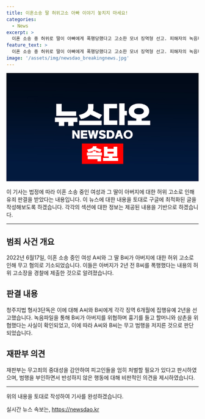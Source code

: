 ```yaml
---
title: 이혼소송 딸 허위고소 아빠 이야기 놓치지 마세요!
categories:
  - News
excerpt: >
  이혼 소송 중 허위로 딸이 아빠에게 폭행당했다고 고소한 모녀 징역형 선고. 피해자의 녹음파일 제출로 진실 밝혀져. 피고인들은 유리한 자료로 이용하기 위해 공모한 무고 범행 저질렀지만, 반성 없이 범행 부인. 재판부는 중대한 범죄로 간주해 엄히 처벌하고 징역 6개월에 집행유예 2년 선고.
feature_text: >
  이혼 소송 중 허위로 딸이 아빠에게 폭행당했다고 고소한 모녀 징역형 선고. 피해자의 녹음파일 제출로 진실 밝혀져. 피고인들은 유리한 자료로 이용하기 위해 공모한 무고 범행 저질렀지만, 반성 없이 범행 부인. 재판부는 중대한 범죄로 간주해 엄히 처벌하고 징역 6개월에 집행유예 2년 선고.
image: '/assets/img/newsdao_breakingnews.jpg'
---
```


<p><img src="/assets/img/newsdao_breakingnews.jpg" alt="ontimetimes 속보" /></p>

<p>이 기사는 법정에 따라 이혼 소송 중인 여성과 그 딸이 아버지에 대한 허위 고소로 인해 유죄 판결을 받았다는 내용입니다. 이 뉴스에 대한 내용을 토대로 구글에 최적화된 글을 작성해보도록 하겠습니다. 각각의 섹션에 대한 정보는 제공된 내용을 기반으로 하겠습니다.</p>

<hr />

<h2 data-ke-size="size26">범죄 사건 개요</h2>

<p data-ke-size="size16">2022년 6월17일, 이혼 소송 중인 여성 A씨와 그 딸 B씨가 아버지에 대한 허위 고소로 인해 무고 혐의로 기소되었습니다. 이들은 아버지가 2년 전 B씨를 폭행했다는 내용의 허위 고소장을 경찰에 제출한 것으로 알려졌습니다.</p>

<h2 data-ke-size="size26">판결 내용</h2>

<p data-ke-size="size16">청주지법 형사3단독은 이에 대해 A씨와 B씨에게 각각 징역 6개월에 집행유예 2년을 선고했습니다. 녹음파일을 통해 B씨가 아버지를 위협하며 흉기를 들고 할머니와 삼촌을 위협했다는 사실이 확인되었고, 이에 따라 A씨와 B씨는 무고 범행을 저지른 것으로 판단되었습니다.</p>

<h2 data-ke-size="size26">재판부 의견</h2>

<p data-ke-size="size16">재판부는 무고죄의 중대성을 감안하여 피고인들을 엄히 처벌할 필요가 있다고 판시하였으며, 범행을 부인하면서 반성하지 않은 행동에 대해 비판적인 의견을 제시하였습니다.</p>

<hr />

<p>위의 내용을 토대로 작성하여 기사를 완성하겠습니다.</p>
실시간 뉴스 속보는, <a href="https://newsdao.kr" rel="dofollow">https://newsdao.kr</a>


